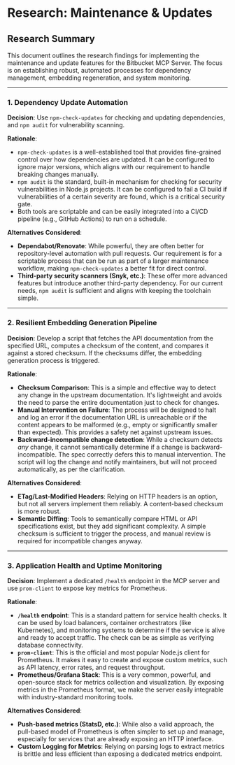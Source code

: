 # Research: Maintenance & Updates

## Research Summary

This document outlines the research findings for implementing the maintenance and update features for the Bitbucket MCP Server. The focus is on establishing robust, automated processes for dependency management, embedding regeneration, and system monitoring.

---

### 1. Dependency Update Automation

**Decision**: Use `npm-check-updates` for checking and updating dependencies, and `npm audit` for vulnerability scanning.

**Rationale**:

- `npm-check-updates` is a well-established tool that provides fine-grained control over how dependencies are updated. It can be configured to ignore major versions, which aligns with our requirement to handle breaking changes manually.
- `npm audit` is the standard, built-in mechanism for checking for security vulnerabilities in Node.js projects. It can be configured to fail a CI build if vulnerabilities of a certain severity are found, which is a critical security gate.
- Both tools are scriptable and can be easily integrated into a CI/CD pipeline (e.g., GitHub Actions) to run on a schedule.

**Alternatives Considered**:

- **Dependabot/Renovate**: While powerful, they are often better for repository-level automation with pull requests. Our requirement is for a scriptable process that can be run as part of a larger maintenance workflow, making `npm-check-updates` a better fit for direct control.
- **Third-party security scanners (Snyk, etc.)**: These offer more advanced features but introduce another third-party dependency. For our current needs, `npm audit` is sufficient and aligns with keeping the toolchain simple.

---

### 2. Resilient Embedding Generation Pipeline

**Decision**: Develop a script that fetches the API documentation from the specified URL, computes a checksum of the content, and compares it against a stored checksum. If the checksums differ, the embedding generation process is triggered.

**Rationale**:

- **Checksum Comparison**: This is a simple and effective way to detect any change in the upstream documentation. It's lightweight and avoids the need to parse the entire documentation just to check for changes.
- **Manual Intervention on Failure**: The process will be designed to halt and log an error if the documentation URL is unreachable or if the content appears to be malformed (e.g., empty or significantly smaller than expected). This provides a safety net against upstream issues.
- **Backward-incompatible change detection**: While a checksum detects _any_ change, it cannot semantically determine if a change is backward-incompatible. The spec correctly defers this to manual intervention. The script will log the change and notify maintainers, but will not proceed automatically, as per the clarification.

**Alternatives Considered**:

- **ETag/Last-Modified Headers**: Relying on HTTP headers is an option, but not all servers implement them reliably. A content-based checksum is more robust.
- **Semantic Diffing**: Tools to semantically compare HTML or API specifications exist, but they add significant complexity. A simple checksum is sufficient to trigger the process, and manual review is required for incompatible changes anyway.

---

### 3. Application Health and Uptime Monitoring

**Decision**: Implement a dedicated `/health` endpoint in the MCP server and use `prom-client` to expose key metrics for Prometheus.

**Rationale**:

- **`/health` endpoint**: This is a standard pattern for service health checks. It can be used by load balancers, container orchestrators (like Kubernetes), and monitoring systems to determine if the service is alive and ready to accept traffic. The check can be as simple as verifying database connectivity.
- **`prom-client`**: This is the official and most popular Node.js client for Prometheus. It makes it easy to create and expose custom metrics, such as API latency, error rates, and request throughput.
- **Prometheus/Grafana Stack**: This is a very common, powerful, and open-source stack for metrics collection and visualization. By exposing metrics in the Prometheus format, we make the server easily integrable with industry-standard monitoring tools.

**Alternatives Considered**:

- **Push-based metrics (StatsD, etc.)**: While also a valid approach, the pull-based model of Prometheus is often simpler to set up and manage, especially for services that are already exposing an HTTP interface.
- **Custom Logging for Metrics**: Relying on parsing logs to extract metrics is brittle and less efficient than exposing a dedicated metrics endpoint.
